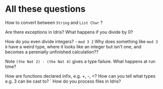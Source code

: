 # All these questions

How to convert between `String` and `List Char` ?

Are there exceptions in Idris? What happens if you divide by 0?

How do you even divide integers? - `mod 3 2`
Why does something like `mod 3 0` have a weird type, where it looks like
an integer but isn't one, and becomes a perenially unfinished calculation??

Note `(the Nat 2) - (the Nat 4)` gives a type failure. 
What happens at run time?

How are functions declared infix, e.g. +, -, <?
How can you tell what types e.g. 3 can be cast to?
`
How do you process files in Idris?
